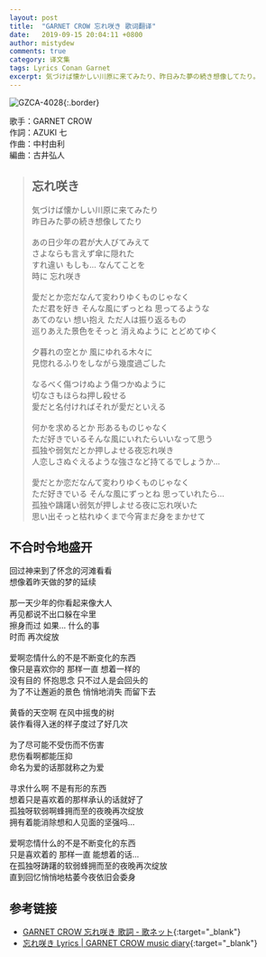 ```yaml
---
layout: post
title:  "GARNET CROW 忘れ咲き 歌词翻译"
date:   2019-09-15 20:04:11 +0800
author: mistydew
comments: true
category: 译文集
tags: Lyrics Conan Garnet
excerpt: 気づけば懐かしい川原に来てみたり、昨日みた夢の続き想像してたり。
---
```

![GZCA-4028](https://crowsub.github.io/images/discography/single/GZCA-4028.jpg){:.border}

歌手：GARNET CROW<br>
作詞：AZUKI 七<br>
作曲：中村由利<br>
編曲：古井弘人

<blockquote class="lyric-original">
  <h2>忘れ咲き</h2>
  <p>
    気づけば懐かしい川原に来てみたり<br>
    昨日みた夢の続き想像してたり<br>
    <br>
    あの日少年の君が大人びてみえて<br>
    さよならも言えず傘に隠れた<br>
    すれ違い もしも… なんてことを<br>
    時に 忘れ咲き<br>
    <br>
    愛だとか恋だなんて変わりゆくものじゃなく<br>
    ただ君を好き そんな風にずっとね 思ってるような<br>
    あてのない 想い抱え ただ人は振り返るもの<br>
    巡りあえた景色をそっと 消えぬように とどめてゆく<br>
    <br>
    夕暮れの空とか 風にゆれる木々に<br>
    見惚れるふりをしながら幾度過ごした<br>
    <br>
    なるべく傷つけぬよう傷つかぬように<br>
    切なさもほらね押し殺せる<br>
    愛だと名付ければそれが愛だといえる<br>
    <br>
    何かを求めるとか 形あるものじゃなく<br>
    ただ好きでいるそんな風にいれたらいいなって思う<br>
    孤独や弱気だとか押しよせる夜忘れ咲き<br>
    人恋しさぬぐえるような強さなど持てるでしょうか…<br>
    <br>
    愛だとか恋だなんて変わりゆくものじゃなく<br>
    ただ好きでいる そんな風にずっとね 思っていれたら…<br>
    孤独や躊躇い弱気が押しよせる夜に忘れ咲いた<br>
    思い出そっと枯れゆくまで今宵まだ身をまかせて
  </p>
</blockquote>

<div class="lyric-translation">
  <h2>不合时令地盛开</h2>
  <p>
    回过神来到了怀念的河滩看看<br>
    想像着昨天做的梦的延续<br>
    <br>
    那一天少年的你看起来像大人<br>
    再见都说不出口躲在伞里<br>
    擦身而过 如果… 什么的事<br>
    时而 再次绽放<br>
    <br>
    爱啊恋情什么的不是不断变化的东西<br>
    像只是喜欢你的 那样一直 想着一样的<br>
    没有目的 怀抱思念 只不过人是会回头的<br>
    为了不让邂逅的景色 悄悄地消失 而留下去<br>
    <br>
    黄昏的天空啊 在风中摇曳的树<br>
    装作看得入迷的样子度过了好几次<br>
    <br>
    为了尽可能不受伤而不伤害<br>
    悲伤看啊都能压抑<br>
    命名为爱的话那就称之为爱<br>
    <br>
    寻求什么啊 不是有形的东西<br>
    想着只是喜欢着的那样承认的话就好了<br>
    孤独呀软弱啊蜂拥而至的夜晚再次绽放<br>
    拥有着能消除想和人见面的坚强吗…<br>
    <br>
    爱啊恋情什么的不是不断变化的东西<br>
    只是喜欢着的 那样一直 能想着的话…<br>
    在孤独呀踌躇的软弱蜂拥而至的夜晚再次绽放<br>
    直到回忆悄悄地枯萎今夜依旧会委身
  </p>
</div>

## 参考链接

* [GARNET CROW 忘れ咲き 歌詞 - 歌ネット](https://www.uta-net.com/song/21024/){:target="_blank"}
* [忘れ咲き Lyrics \| GARNET CROW music diary](https://crowsub.github.io/lyrics/original/忘れ咲き.html){:target="_blank"}
